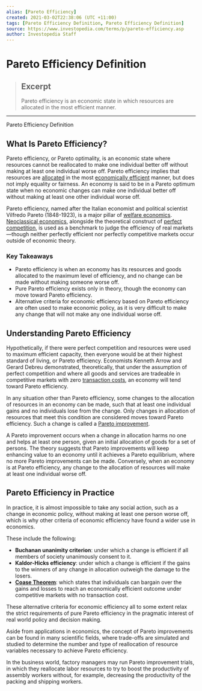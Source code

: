 ```yaml
---
alias: [Pareto Efficiency]
created: 2021-03-02T22:38:06 (UTC +11:00)
tags: [Pareto Efficiency Definition, Pareto Efficiency Definition]
source: https://www.investopedia.com/terms/p/pareto-efficiency.asp
author: Investopedia Staff
---
```


# Pareto Efficiency Definition

> ## Excerpt
> Pareto efficiency is an economic state in which resources are allocated in the most efficient manner.

---

Pareto Efficiency Definition
## What Is Pareto Efficiency?

Pareto efficiency, or Pareto optimality, is an economic state where resources cannot be reallocated to make one individual better off without making at least one individual worse off. Pareto efficiency implies that resources are [allocated](https://www.investopedia.com/terms/a/allocationalefficiency.asp) in the most [economically efficient](https://www.investopedia.com/terms/e/economic_efficiency.asp) manner, but does not imply equality or fairness. An economy is said to be in a Pareto optimum state when no economic changes can make one individual better off without making at least one other individual worse off.

Pareto efficiency, named after the Italian economist and political scientist Vilfredo Pareto (1848-1923), is a major pillar of [welfare economics](https://www.investopedia.com/terms/w/welfare_economics.asp). [Neoclassical economics](https://www.investopedia.com/terms/n/neoclassical.asp), alongside the theoretical construct of [perfect competition](https://www.investopedia.com/terms/p/perfectcompetition.asp), is used as a benchmark to judge the efficiency of real markets—though neither perfectly efficient nor perfectly competitive markets occur outside of economic theory.

### Key Takeaways

-   Pareto efficiency is when an economy has its resources and goods allocated to the maximum level of efficiency, and no change can be made without making someone worse off.
-   Pure Pareto efficiency exists only in theory, though the economy can move toward Pareto efficiency.
-   Alternative criteria for economic efficiency based on Pareto efficiency are often used to make economic policy, as it is very difficult to make any change that will not make any one individual worse off.

## Understanding Pareto Efficiency

Hypothetically, if there were perfect competition and resources were used to maximum efficient capacity, then everyone would be at their highest standard of living, or Pareto efficiency. Economists Kenneth Arrow and Gerard Debreu demonstrated, theoretically, that under the assumption of perfect competition and where all goods and services are tradeable in competitive markets with zero [transaction costs](https://www.investopedia.com/terms/t/transactioncosts.asp), an economy will tend toward Pareto efficiency.

In any situation other than Pareto efficiency, some changes to the allocation of resources in an economy can be made, such that at least one individual gains and no individuals lose from the change. Only changes in allocation of resources that meet this condition are considered moves toward Pareto efficiency. Such a change is called a [Pareto improvement](https://www.investopedia.com/terms/p/paretoimprovement.asp).

A Pareto improvement occurs when a change in allocation harms no one and helps at least one person, given an initial allocation of goods for a set of persons. The theory suggests that Pareto improvements will keep enhancing value to an economy until it achieves a Pareto equilibrium, where no more Pareto improvements can be made. Conversely, when an economy is at Pareto efficiency, any change to the allocation of resources will make at least one individual worse off.

## Pareto Efficiency in Practice

In practice, it is almost impossible to take any social action, such as a change in economic policy, without making at least one person worse off, which is why other criteria of economic efficiency have found a wider use in economics.

These include the following:

-   **Buchanan unanimity criterion**: under which a change is efficient if all members of society unanimously consent to it.
-   **Kaldor-Hicks efficiency**: under which a change is efficient if the gains to the winners of any change in allocation outweigh the damage to the losers.
-   [**Coase Theorem**](https://www.investopedia.com/terms/c/coase-theorem.asp): which states that individuals can bargain over the gains and losses to reach an economically efficient outcome under competitive markets with no transaction cost.

These alternative criteria for economic efficiency all to some extent relax the strict requirements of pure Pareto efficiency in the pragmatic interest of real world policy and decision making.

Aside from applications in economics, the concept of Pareto improvements can be found in many scientific fields, where trade-offs are simulated and studied to determine the number and type of reallocation of resource variables necessary to achieve Pareto efficiency.

In the business world, factory managers may run Pareto improvement trials, in which they reallocate labor resources to try to boost the productivity of assembly workers without, for example, decreasing the productivity of the packing and shipping workers.
